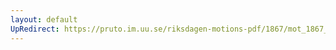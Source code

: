 ```yaml
---
layout: default
UpRedirect: https://pruto.im.uu.se/riksdagen-motions-pdf/1867/mot_1867__fk__8/mot_1867__fk__8-001.pdf
---
```

